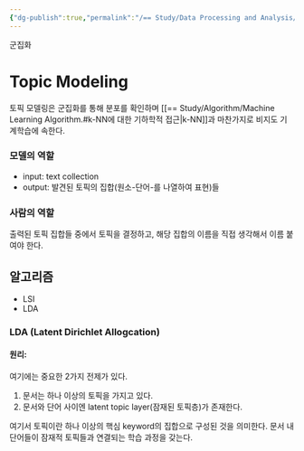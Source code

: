 ```yaml
---
{"dg-publish":true,"permalink":"/== Study/Data Processing and Analysis/Clustering/","created":"2023-12-19T15:35:12.000+09:00","updated":"2025-01-14T15:33:44.000+09:00"}
---
```



군집화

# Topic Modeling
토픽 모델링은 군집화를 통해 분포를 확인하며 [[== Study/Algorithm/Machine Learning Algorithm.#k-NN에 대한 기하학적 접근\|k-NN]]과 마찬가지로 비지도 기계학습에 속한다.

### 모델의 역할
- input:
	text collection
- output:
	발견된 토픽의 집합(원소-단어-를 나열하여 표현)들

### 사람의 역할
출력된 토픽 집합들 중에서 토픽을 결정하고, 해당 집합의 이름을 직접 생각해서 이름 붙여야 한다.


## 알고리즘
- LSI
- LDA

### LDA (Latent Dirichlet Allogcation)

#### 원리:
여기에는 중요한 2가지 전제가 있다.
1. 문서는 하나 이상의 토픽을 가지고 있다.
2. 문서와 단어 사이엔 latent topic layer(잠재된 토픽층)가 존재한다.

여기서 토픽이란 하나 이상의 핵심 keyword의 집합으로 구성된 것을 의미한다.
문서 내 단어들이 잠재적 토픽들과 연결되는 학습 과정을 갖는다.

